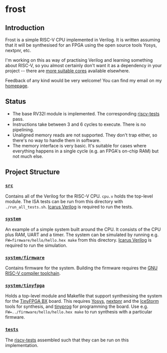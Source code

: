 # frost

## Introduction

Frost is a simple RISC-V CPU implemented in Verilog. It is written
assuming that it will be synthesised for an FPGA using the open source
tools Yosys, nextpnr, etc.

I'm working on this as way of practising Verilog and learning
something about RISC-V, so you almost certainly don't want it as a
dependency in your project -- there
are [more suitable cores](https://riscv.org/exchange/cores-socs/)
available elsewhere.

Feedback of any kind would be very welcome! You can find my email on
my [homepage](https://paulhorsfall.co.uk/).

## Status

* The base RV32I module is implemented. The
  corresponding [riscv-tests](https://github.com/riscv/riscv-tests/)
  pass.
* Instructions take between 3 and 6 cycles to execute. There is no
  pipelining.
* Unaligned memory reads are not supported. They don't trap either, so
  there's no way to handle them in software.
* The memory interface is very basic. It's suitable for cases where
  everything happens in a single cycle (e.g. an FPGA's on-chip RAM)
  but not much else.

## Project Structure

### [`src`](./src)

Contains all of the Verilog for the RISC-V CPU. `cpu.v` holds the
top-level module. The ISA tests can be run from this directory with
`./run_all_tests.sh`. [Icarus Verilog](http://iverilog.icarus.com/) is
required to run the tests.

### [`system`](./system)

An example of a simple system built around the CPU. It consists of the
CPU plus RAM, UART and a timer. The system can be simulated by running
e.g. `FW=firmware/hello/hello.hex make` from this
directory. [Icarus Verilog](http://iverilog.icarus.com/) is required
to run the simulation.

### [`system/firmware`](./system/firmware)

Contains firmware for the system. Building the firmware requires
the
[GNU RISC-V compiler toolchain](https://github.com/riscv/riscv-gnu-toolchain).

### [`system/tinyfpga`](./system/tinyfpga)

Holds a top-level module and Makefile that support synthesising the
system for the [TinyFPGA BX](https://github.com/tinyfpga/TinyFPGA-BX)
board. This
requires
[Yosys](https://github.com/YosysHQ/yosys),
[nextpnr](https://github.com/YosysHQ/nextpnr) and
the [IceStorm](https://github.com/YosysHQ/icestorm) tools for
synthesis, and [tinyprog](https://pypi.org/project/tinyprog/) for
programming the board. Use e.g. `FW=../firmware/hello/hello.hex make`
to run synthesis with a particular firmware.

### [`tests`](./tests)

The [riscv-tests](https://github.com/riscv/riscv-tests/) assembled
such that they can be run on this implementation.
